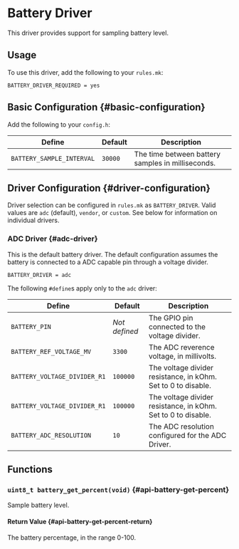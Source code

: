 # Battery Driver

This driver provides support for sampling battery level.

## Usage

To use this driver, add the following to your `rules.mk`:

```make
BATTERY_DRIVER_REQUIRED = yes
```

## Basic Configuration {#basic-configuration}

Add the following to your `config.h`:

|Define                    |Default |Description                                       |
|--------------------------|--------|--------------------------------------------------|
|`BATTERY_SAMPLE_INTERVAL` |`30000` |The time between battery samples in milliseconds. |

## Driver Configuration {#driver-configuration}

Driver selection can be configured in `rules.mk` as `BATTERY_DRIVER`. Valid values are `adc` (default), `vendor`, or `custom`. See below for information on individual drivers.

### ADC Driver {#adc-driver}

This is the default battery driver. The default configuration assumes the battery is connected to a ADC capable pin through a voltage divider.

```make
BATTERY_DRIVER = adc
```

The following `#define`s apply only to the `adc` driver:

|Define                       |Default       |Description                                                   |
|-----------------------------|--------------|--------------------------------------------------------------|
|`BATTERY_PIN`                |*Not defined* |The GPIO pin connected to the voltage divider.                |
|`BATTERY_REF_VOLTAGE_MV`     |`3300`        |The ADC reverence voltage, in millivolts.                     |
|`BATTERY_VOLTAGE_DIVIDER_R1` |`100000`      |The voltage divider resistance, in kOhm. Set to 0 to disable. |
|`BATTERY_VOLTAGE_DIVIDER_R1` |`100000`      |The voltage divider resistance, in kOhm. Set to 0 to disable. |
|`BATTERY_ADC_RESOLUTION`     |`10`          |The ADC resolution configured for the ADC Driver.             |

## Functions

### `uint8_t battery_get_percent(void)` {#api-battery-get-percent}

Sample battery level.

#### Return Value {#api-battery-get-percent-return}

The battery percentage, in the range 0-100.
